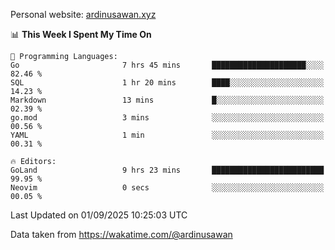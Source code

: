 Personal website: [ardinusawan.xyz](https://ardinusawan.xyz)

<!--START_SECTION:waka-->
📊 **This Week I Spent My Time On** 

```text
💬 Programming Languages: 
Go                       7 hrs 45 mins       █████████████████████░░░░   82.46 % 
SQL                      1 hr 20 mins        ████░░░░░░░░░░░░░░░░░░░░░   14.23 % 
Markdown                 13 mins             █░░░░░░░░░░░░░░░░░░░░░░░░   02.39 % 
go.mod                   3 mins              ░░░░░░░░░░░░░░░░░░░░░░░░░   00.56 % 
YAML                     1 min               ░░░░░░░░░░░░░░░░░░░░░░░░░   00.31 % 

🔥 Editors: 
GoLand                   9 hrs 23 mins       █████████████████████████   99.95 % 
Neovim                   0 secs              ░░░░░░░░░░░░░░░░░░░░░░░░░   00.05 % 
```


 Last Updated on 01/09/2025 10:25:03 UTC
<!--END_SECTION:waka-->
Data taken from https://wakatime.com/@ardinusawan
